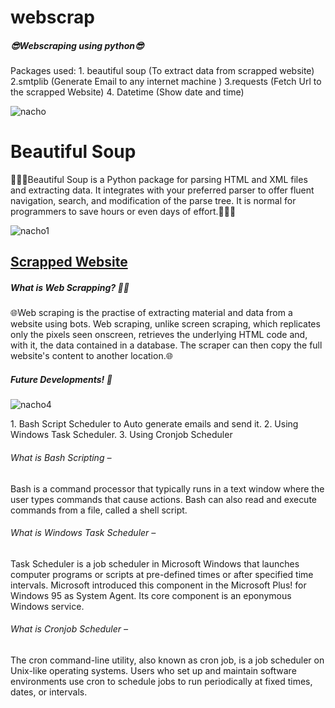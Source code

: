 # webscrap
<h5>😎Webscraping using python😎</h5>
<body> Packages used:
  1. beautiful soup  (To extract data from scrapped website)
  2.smtplib          (Generate Email to any internet machine )
  3.requests         (Fetch Url to the scrapped Website)
  4. Datetime        (Show date and time)
</body>


![nacho](https://user-images.githubusercontent.com/74130928/161690153-09a55ade-b664-4cdd-89cb-0299ada62bb4.jpg)

<h1>Beautiful Soup</h1>
<body>
🚕🚓🚗Beautiful Soup is a Python package for parsing HTML and XML files and extracting data. It integrates with your preferred parser to offer fluent navigation, search, and modification of the parse tree. It is normal for programmers to save hours or even days of effort.🚕🚓🚗
</body>

![nacho1](https://user-images.githubusercontent.com/74130928/161691750-8ba2ce95-8e85-4d70-9bba-6e0c166beecd.jpg)

<h2></h2>

<h2><a href="https://news.ycombinator.com/">Scrapped Website</a></h2>

<h5>What is Web Scrapping? 💁‍♂️</h5>
<body>🌐Web scraping is the practise of extracting material and data from a website using bots. Web scraping, unlike screen scraping, which replicates only the pixels seen onscreen, retrieves the underlying HTML code and, with it, the data contained in a database. The scraper can then copy the full website's content to another location.🌐</body>

<h5>Future Developments! 🔮</h5>

![nacho4](https://user-images.githubusercontent.com/74130928/161697251-d56a7554-5862-4672-8101-dd2d1533f50c.png)

<body>
1. Bash Script Scheduler to Auto generate emails and send it.                              
2. Using Windows Task Scheduler. 
3. Using Cronjob Scheduler</body>  
<h6>What is Bash Scripting –</h6> 
<body>Bash is a command processor that typically runs in a text window where the user types commands that cause actions. Bash can also read and execute commands from a file, called a shell script.</body>

<h6>What is Windows Task Scheduler –</h6> 
<body>Task Scheduler is a job scheduler in Microsoft Windows that launches computer programs or scripts at pre-defined times or after specified time intervals. Microsoft introduced this component in the Microsoft Plus! for Windows 95 as System Agent. Its core component is an eponymous Windows service.</body>
<h6>What is Cronjob Scheduler –</h6>
<body>The cron command-line utility, also known as cron job, is a job scheduler on Unix-like operating systems. Users who set up and maintain software environments use cron to schedule jobs to run periodically at fixed times, dates, or intervals.
</body>


